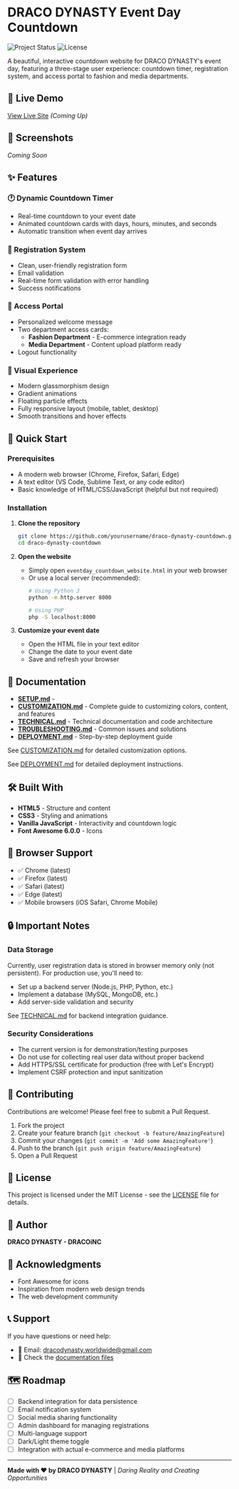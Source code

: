 # DRACO DYNASTY Event Day Countdown

![Project Status](https://img.shields.io/badge/status-active-success.svg)
![License](https://img.shields.io/badge/license-MIT-blue.svg)

A beautiful, interactive countdown website for DRACO DYNASTY's event day, featuring a three-stage user experience: countdown timer, registration system, and access portal to fashion and media departments.

## 🌟 Live Demo

[View Live Site](#) *(Coming Up)*

## 📸 Screenshots

*Coming Soon*

## ✨ Features

### 🕐 Dynamic Countdown Timer
- Real-time countdown to your event date
- Animated countdown cards with days, hours, minutes, and seconds
- Automatic transition when event day arrives

### 📝 Registration System
- Clean, user-friendly registration form
- Email validation
- Real-time form validation with error handling
- Success notifications

### 🎨 Access Portal
- Personalized welcome message
- Two department access cards:
  - **Fashion Department** - E-commerce integration ready
  - **Media Department** - Content upload platform ready
- Logout functionality

### 💫 Visual Experience
- Modern glassmorphism design
- Gradient animations
- Floating particle effects
- Fully responsive layout (mobile, tablet, desktop)
- Smooth transitions and hover effects

## 🚀 Quick Start

### Prerequisites
- A modern web browser (Chrome, Firefox, Safari, Edge)
- A text editor (VS Code, Sublime Text, or any code editor)
- Basic knowledge of HTML/CSS/JavaScript (helpful but not required)

### Installation

1. **Clone the repository**
   ```bash
   git clone https://github.com/yourusername/draco-dynasty-countdown.git
   cd draco-dynasty-countdown
   ```

2. **Open the website**
   - Simply open `eventday_countdown_website.html` in your web browser
   - Or use a local server (recommended):
     ```bash
     # Using Python 3
     python -m http.server 8000
     
     # Using PHP
     php -S localhost:8000
     ```

3. **Customize your event date**
   - Open the HTML file in your text editor
   - Change the date to your event date
   - Save and refresh your browser

## 📖 Documentation

- **[SETUP.md](SETUP.md)** - 
- **[CUSTOMIZATION.md](CUSTOMIZATION.md)** - Complete guide to customizing colors, content, and features
- **[TECHNICAL.md](TECHNICAL.md)** - Technical documentation and code architecture
- **[TROUBLESHOOTING.md](TROUBLESHOOTING.md)** - Common issues and solutions
- **[DEPLOYMENT.md](DEPLOYMENT.md)** - Step-by-step deployment guide

See [CUSTOMIZATION.md](CUSTOMIZATION.md) for detailed customization options.

See [DEPLOYMENT.md](DEPLOYMENT.md) for detailed deployment instructions.

## 🛠️ Built With

- **HTML5** - Structure and content
- **CSS3** - Styling and animations
- **Vanilla JavaScript** - Interactivity and countdown logic
- **Font Awesome 6.0.0** - Icons

## 📱 Browser Support

- ✅ Chrome (latest)
- ✅ Firefox (latest)
- ✅ Safari (latest)
- ✅ Edge (latest)
- ✅ Mobile browsers (iOS Safari, Chrome Mobile)

## 🔒 Important Notes

### Data Storage
Currently, user registration data is stored in browser memory only (not persistent). For production use, you'll need to:
- Set up a backend server (Node.js, PHP, Python, etc.)
- Implement a database (MySQL, MongoDB, etc.)
- Add server-side validation and security

See [TECHNICAL.md](TECHNICAL.md) for backend integration guidance.

### Security Considerations
- The current version is for demonstration/testing purposes
- Do not use for collecting real user data without proper backend
- Add HTTPS/SSL certificate for production (free with Let's Encrypt)
- Implement CSRF protection and input sanitization

## 🤝 Contributing

Contributions are welcome! Please feel free to submit a Pull Request.

1. Fork the project
2. Create your feature branch (`git checkout -b feature/AmazingFeature`)
3. Commit your changes (`git commit -m 'Add some AmazingFeature'`)
4. Push to the branch (`git push origin feature/AmazingFeature`)
5. Open a Pull Request

## 📄 License

This project is licensed under the MIT License - see the [LICENSE](LICENSE) file for details.

## 👤 Author

**DRACO DYNASTY - DRACOiNC**

## 🙏 Acknowledgments

- Font Awesome for icons
- Inspiration from modern web design trends
- The web development community

## 📞 Support

If you have questions or need help:
- 📧 Email: dracodynasty.worldwide@gmail.com
- 📖 Check the [documentation files](#-documentation)

## 🗺️ Roadmap

- [ ] Backend integration for data persistence
- [ ] Email notification system
- [ ] Social media sharing functionality
- [ ] Admin dashboard for managing registrations
- [ ] Multi-language support
- [ ] Dark/Light theme toggle
- [ ] Integration with actual e-commerce and media platforms

---

**Made with ❤️ by DRACO DYNASTY** | *Daring Reality and Creating Opportunities*
